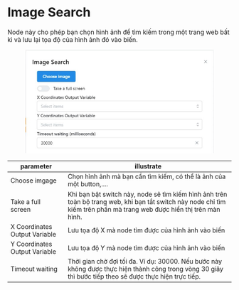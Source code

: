 # Image Search

Node này cho phép bạn chọn hình ảnh để tìm kiếm trong một trang web bất kì và lưu lại tọa độ của hình ảnh đó vào biến.

<figure><img src="../../.gitbook/assets/Image Search.jpg" alt=""><figcaption></figcaption></figure>

| parameter                     | illustrate                                                                                                                                                             |
| ----------------------------- | ---------------------------------------------------------------------------------------------------------------------------------------------------------------------- |
| Choose imgage                 | Chọn hình ảnh mà bạn cần tìm kiếm, có thể là ảnh của một button,....                                                                                                   |
| Take a full screen            | Khi bạn bật switch này, node sẽ tìm kiếm hình ảnh trên toàn bộ trang web, khi bạn tắt switch này node chỉ tìm kiếm trên phần mà trang web được hiển thị trên màn hình. |
| X Coordinates Output Variable | Lưu tọa độ X mà node tìm được của hình ảnh vào biến                                                                                                                    |
| Y Coordinates Output Variable | Lưu tọa độ Y mà node tìm được của hình ảnh  vào biến                                                                                                                   |
| Timeout waiting               | Thời gian chờ đợi tối đa. Ví dụ: 30000. Nếu bước này không được thực hiện thành công trong vòng 30 giây thì bước tiếp theo sẽ được thực hiện trực tiếp.                |
